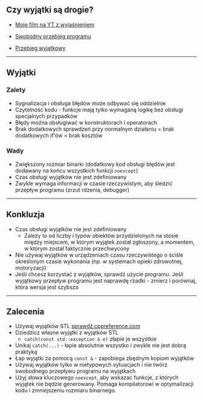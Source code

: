﻿<!-- .slide: data-background="#111111" -->

## Czy wyjątki są drogie?

* [Moje film na YT z wyjaśnieniem](https://www.youtube.com/watch?v=quF1Jex0YL8)

* [Swobodny przebieg programu](https://quick-bench.com/q/6nZ33ylUe5VE2JE5QrqGP2y21VM)
* [Przebieg wyjątkowy](https://quick-bench.com/q/sKFj6SN0Jxx2l-beKR7JNNGh-uQ)

___

## Wyjątki

### Zalety
<!-- .element: class="fragment fade-in" -->

* <!-- .element: class="fragment fade-in" --> Sygnalizacja i obsługa błędów może odbywać się oddzielnie
* <!-- .element: class="fragment fade-in" --> Czytelność kodu - funkcje mają tylko wymaganą logikę bez obsługi specjalnych przypadków
* <!-- .element: class="fragment fade-in" --> Błędy można obsługiwać w konstruktorach i operatorach
* <!-- .element: class="fragment fade-in" --> Brak dodatkowych sprawdzeń przy normalnym działaniu = brak dodatkowych if'ów = brak kosztów

### Wady
<!-- .element: class="fragment fade-in" -->

* <!-- .element: class="fragment fade-in" --> Zwiększony rozmiar binarki (dodatkowy kod obsługi błędów jest dodawany na końcu wszystkich funkcji <code>noexcept</code>)
* <!-- .element: class="fragment fade-in" --> Czas obsługi wyjątków nie jest zdefiniowany
* <!-- .element: class="fragment fade-in" --> Zwykle wymaga informacji w czasie rzeczywistym, aby śledzić przepływ programu (zrzut rdzenia, debugger)

___

## Konkluzja

* <!-- .element: class="fragment fade-in" --> Czas obsługi wyjątków nie jest zdefiniowany
  * Zależy to od liczby i typów obiektów przydzielonych na stosie między miejscem, w którym wyjątek został zgłoszony, a momentem, w którym został faktycznie przechwycony
* <!-- .element: class="fragment fade-in" --> Nie używaj wyjątków w urządzeniach czasu rzeczywistego o ściśle określonym czasie wykonania (np. w systemach opieki zdrowotnej, motoryzacji)
* <!-- .element: class="fragment fade-in" --> Jeśli chcesz korzystać z wyjątków, sprawdź użycie programu. Jeśli wyjątkowy przepływ programu jest naprawdę rzadki - zmierz i porównaj, która wersja jest szybsza

___

## Zalecenia

* <!-- .element: class="fragment fade-in" --> Używaj wyjątków STL <a href="https://en.cppreference.com/w/cpp/error/exception">sprawdź cppreference.com</a>
* <!-- .element: class="fragment fade-in" --> Dziedzicz własne wyjątki z wyjątków STL
  * <code>catch(const std::exception & e)</code> złapie je wszystkie
* <!-- .element: class="fragment fade-in" --> Unikaj <code>catch(...)</code> - łapie absolutnie wszystko i zwykle nie jest dobrą praktyką
* <!-- .element: class="fragment fade-in" --> Łap wyjątki za pomocą <code>const &</code> - zapobiega zbędnym kopiom wyjątków
* <!-- .element: class="fragment fade-in" --> Używaj wyjątków tylko w nietypowych sytuacjach i nie twórz swobodnego przepływu programu na wyjątkach
* <!-- .element: class="fragment fade-in" --> Użyj słowa kluczowego <code>noexcept</code>, aby wskazać funkcje, z których wyjątek nie będzie generowany. Pomaga kompilatorowi w optymalizacji kodu i zmniejszeniu rozmiaru binarnego.
